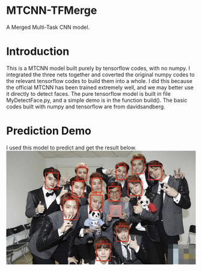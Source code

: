 # MTCNN-TFMerge
A Merged Multi-Task CNN model.
# Introduction
This is a MTCNN model built purely by tensorflow codes, with no numpy. I integrated the three nets together and coverted the original numpy codes to the relevant tensorflow codes to build them into a whole. I did this because the official MTCNN has been trained extremely well, and we may better use it directly to detect faces. The pure tensorflow model is built in file MyDetectFace.py, and a simple demo is in the function build(). The basic codes built with numpy and tensorflow are from davidsandberg.
# Prediction Demo
I used this model to predict and get the result below.
![predict result](https://github.com/TaoKai/MTCNN-TFMerge/blob/master/starsDemo.jpeg)

